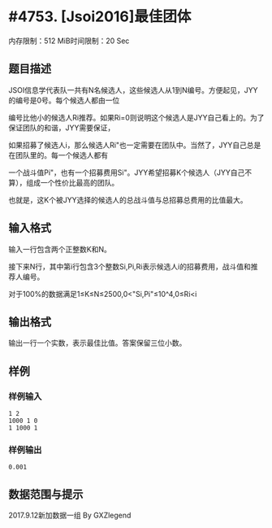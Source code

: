 # #4753. [Jsoi2016]最佳团体

内存限制：512 MiB时间限制：20 Sec

## 题目描述

JSOI信息学代表队一共有N名候选人，这些候选人从1到N编号。方便起见，JYY的编号是0号。每个候选人都由一位

编号比他小的候选人Ri推荐。如果Ri=0则说明这个候选人是JYY自己看上的。为了保证团队的和谐，JYY需要保证，

如果招募了候选人i，那么候选人Ri"也一定需要在团队中。当然了，JYY自己总是在团队里的。每一个候选人都有

一个战斗值Pi"，也有一个招募费用Si"。JYY希望招募K个候选人（JYY自己不算），组成一个性价比最高的团队。

也就是，这K个被JYY选择的候选人的总战斗值与总招募总费用的比值最大。

## 输入格式

输入一行包含两个正整数K和N。

接下来N行，其中第i行包含3个整数Si,Pi,Ri表示候选人i的招募费用，战斗值和推荐人编号。

对于100%的数据满足1&le;K&le;N&le;2500,0<"Si,Pi"&le;10^4,0&le;Ri<i

## 输出格式

输出一行一个实数，表示最佳比值。答案保留三位小数。

## 样例

### 样例输入

    
    1 2
    1000 1 0
    1 1000 1
    

### 样例输出

    
    0.001
    
    

## 数据范围与提示

2017.9.12新加数据一组 By GXZlegend
